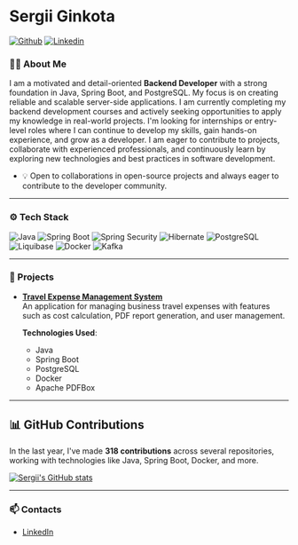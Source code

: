 # Sergii Ginkota

[![Github](https://img.shields.io/github/followers/sginko?label=Follow&style=social)](https://github.com/sginko) [![Linkedin](https://img.shields.io/badge/-LinkedIn-blue?style=flat&logo=Linkedin&logoColor=white)](https://www.linkedin.com/in/sginko/)

### 👨‍💻 About Me

I am a motivated and detail-oriented **Backend Developer** with a strong foundation in Java, Spring Boot, and PostgreSQL. My focus is on creating reliable and scalable server-side applications. I am currently completing my backend development courses and actively seeking opportunities to apply my knowledge in real-world projects. I'm looking for internships or entry-level roles where I can continue to develop my skills, gain hands-on experience, and grow as a developer. I am eager to contribute to projects, collaborate with experienced professionals, and continuously learn by exploring new technologies and best practices in software development.

- 💡 Open to collaborations in open-source projects and always eager to contribute to the developer community.

---

### ⚙️ Tech Stack

![Java](https://img.shields.io/badge/-Java-007396?style=flat&logo=java&logoColor=white) 
![Spring Boot](https://img.shields.io/badge/-Spring%20Boot-6DB33F?style=flat&logo=spring-boot&logoColor=white) 
![Spring Security](https://img.shields.io/badge/-Spring%20Security-6DB33F?style=flat&logo=spring-security&logoColor=white)
![Hibernate](https://img.shields.io/badge/-Hibernate-59666C?style=flat&logo=hibernate&logoColor=white) 
![PostgreSQL](https://img.shields.io/badge/-PostgreSQL-336791?style=flat&logo=postgresql&logoColor=white) 
![Liquibase](https://img.shields.io/badge/-Liquibase-2962FF?style=flat&logo=liquibase&logoColor=white) 
![Docker](https://img.shields.io/badge/-Docker-2496ED?style=flat&logo=docker&logoColor=white)
![Kafka](https://img.shields.io/badge/-Kafka-231F20?style=flat&logo=apache-kafka&logoColor=white)

---

### 🚀 Projects

- [**Travel Expense Management System**](https://github.com/sginko/travel-allowance-calculation)  
  An application for managing business travel expenses with features such as cost calculation, PDF report generation, and user management.

  **Technologies Used**:
  - Java
  - Spring Boot
  - PostgreSQL
  - Docker
  - Apache PDFBox

---

## 📊 GitHub Contributions

In the last year, I've made **318 contributions** across several repositories, working with technologies like Java, Spring Boot, Docker, and more.

[![Sergii's GitHub stats](https://github-readme-stats.vercel.app/api?username=sginko&count_private=true&show_icons=true&theme=radical)](https://github.com/anuraghazra/github-readme-stats)

---


### 📫 Contacts

- [LinkedIn](https://www.linkedin.com/in/sginko/)
